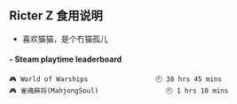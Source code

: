 ## Ricter Z 食用说明
- 喜欢猫猫，是个冇猫孤儿

<!-- steam-box start -->
#### - Steam playtime leaderboard
```text
🎮 World of Warships                 🕘 38 hrs 45 mins
🎮 雀魂麻将(MahjongSoul)                 🕘 1 hrs 10 mins
```
<!-- Powered by https://github.com/YouEclipse/steam-box . -->
<!-- steam-box end -->
